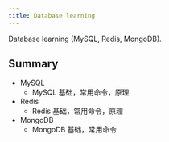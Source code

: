 ```yaml
---
title: Database learning
---
```


Database learning (MySQL, Redis, MongoDB).

## Summary

- MySQL
  - MySQL 基础，常用命令，原理
- Redis
  - Redis 基础，常用命令，原理
- MongoDB
  - MongoDB 基础，常用命令
